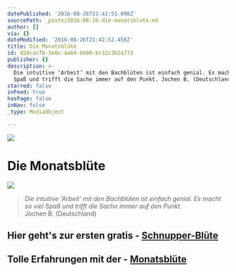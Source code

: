 ```yaml
---
datePublished: '2016-08-26T21:42:53.098Z'
sourcePath: _posts/2016-08-26-die-monatsblute.md
author: []
via: {}
dateModified: '2016-08-26T21:42:52.456Z'
title: Die Monatsblüte
id: d24cacfb-3e0c-4a64-b600-bc32c3b2a773
publisher: {}
description: >-
  Die intuitive ‘Arbeit’ mit den Bachblüten ist einfach genial. Es macht so viel
  Spaß und trifft die Sache immer auf den Punkt. Jochen B. (Deutschland)
starred: false
inFeed: true
hasPage: false
inNav: false
_type: MediaObject

---
```

![](https://the-grid-user-content.s3-us-west-2.amazonaws.com/253163a9-5834-481e-8fd1-9045ed7d8702.png)

# Die Monatsblüte
![](https://the-grid-user-content.s3-us-west-2.amazonaws.com/ee1399e2-0519-4541-8cd9-1d9eda3fc0ae.jpg)

> _Die intuitive 'Arbeit' mit den Bachblüten ist einfach genial. Es macht so viel Spaß und trifft die Sache immer auf den Punkt._  
> Jochen B. (Deutschland)

## Hier geht's zur ersten gratis - **[Schnupper-Blüte][0]**

## Tolle Erfahrungen mit der - **[Monatsblüte][1]**

[0]: http://flowerenergies.com/mbl-anfordern.html
[1]: http://flowerenergies.com/erfahrungen.html